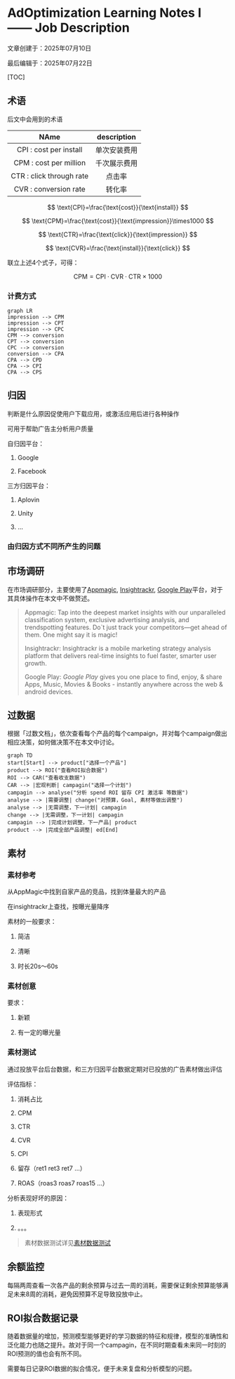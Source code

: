 # AdOptimization Learning Notes I —— Job Description

文章创建于：2025年07月10日

最后编辑于：2025年07月22日

[TOC]

## 术语

后文中会用到的术语

|           NAme           | description  |
| :----------------------: | :----------: |
|  CPI : cost per install  | 单次安装费用 |
|  CPM : cost per million  | 千次展示费用 |
| CTR : click through rate |    点击率    |
|  CVR : conversion rate   |    转化率    |


$$
\text{CPI}=\frac{\text{cost}}{\text{install}}
$$

$$
\text{CPM}=\frac{\text{cost}}{\text{impression}}\times1000
$$

$$
\text{CTR}=\frac{\text{click}}{\text{impression}}
$$

$$
\text{CVR}=\frac{\text{install}}{\text{click}}
$$

联立上述4个式子，可得：

$$
\text{CPM}=\text{CPI}\cdot\text{CVR}\cdot\text{CTR}\times1000
$$

### 计费方式

```mermaid
graph LR
impression --> CPM
impression --> CPT
impression --> CPC
CPM --> conversion
CPT --> conversion
CPC --> conversion
conversion --> CPA
CPA --> CPD
CPA --> CPI
CPA --> CPS

```


## 归因

判断是什么原因促使用户下载应用，或激活应用后进行各种操作

可用于帮助广告主分析用户质量

自归因平台：

1. Google

2. Facebook

三方归因平台：

1. Aplovin

2. Unity

3. ...

### 由归因方式不同所产生的问题



## 市场调研

在市场调研部分，主要使用了[Appmagic](https://appmagic.rocks/), [Insightrackr](https://www.insightrackr.com/en/?referer=google_ads&from_type=marketing&source=google&campaign_id=22257792677&adgroup_id=175250869396&ad_id=733629641440&keyword=insightrackr&gad_source=1&gad_campaignid=22257792677&gclid=CjwKCAjwyb3DBhBlEiwAqZLe5BA_GWSQJ5tfyrQ7w8ePu2f6PXj4owx00cJ5rOqxsw2uSIQt9oeblRoCNd4QAvD_BwE), [Google Play](https://play.google.com/store/games)平台，对于其具体操作在本文中不做赘述。

> Appmagic: Tap into the deepest market insights with our unparalleled classification  system, exclusive advertising analysis, and trendspotting features.  Do`t just track your competitors—get ahead of them. One might say it is magic!
>
> Insightrackr: Insightrackr is a mobile marketing strategy analysis platform that  delivers real-time insights to fuel faster, smarter user growth.
>
> Google Play: *Google Play* gives you one place to find, enjoy, &  share Apps, Music, Movies & Books - instantly anywhere across the  web & android devices.



## 过数据

根据「过数文档」，依次查看每个产品的每个campaign，并对每个campaign做出相应决策，如何做决策不在本文中讨论。

```mermaid
graph TD
start[Start] --> product["选择一个产品"]
product --> ROI("查看ROI拟合数据")
ROI --> CAR("查看收支数据")
CAR --> |宏观判断| campagin("选择一个计划")
campagin --> analyse("分析 spend ROI 留存 CPI 激活率 等数据")
analyse --> |需要调整| change("对预算，Goal, 素材等做出调整")
analyse --> |无需调整，下一计划| campagin
change --> |无需调整，下一计划| campagin
campagin --> |完成计划调整，下一产品| product
product --> |完成全部产品调整| ed[End]
```

## 素材

### 素材参考

从AppMagic中找到自家产品的竞品，找到体量最大的产品

在insightrackr上查找，按曝光量降序

素材的一般要求：

1. 简洁

2. 清晰

3. 时长20s～60s 

### 素材创意

要求：

1. 新颖

2. 有一定的曝光量

### 素材测试

通过投放平台后台数据，和三方归因平台数据定期对已投放的广告素材做出评估

评估指标：

1. 消耗占比

2. CPM

3. CTR

4. CVR

5. CPI

6. 留存（ret1 ret3 ret7 ...）

7. ROAS（roas3 roas7 roas15 ...） 

分析表现好坏的原因：

1. 表现形式

2. 。。。

> 素材数据测试详见[素材数据测试](/AdOptimization/AdOptimization%20Learning%20Notes%20III.markdown)



## 余额监控

每隔两周查看一次各产品的剩余预算与过去一周的消耗，需要保证剩余预算能够满足未来8周的消耗，避免因预算不足导致投放中止。

## ROI拟合数据记录

随着数据量的增加，预测模型能够更好的学习数据的特征和规律，模型的准确性和泛化能力也随之提升。故对于同一个campagin，在不同时期查看未来同一时刻的ROI预测的值也会有所不同。

需要每日记录ROI数据的拟合情况，便于未来复盘和分析模型的问题。